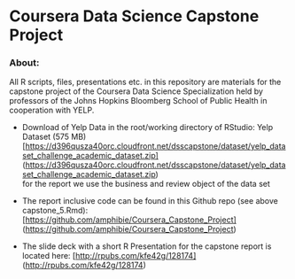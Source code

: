 # Coursera Data Science Capstone Project

### About:
All R scripts, files, presentations etc. in this repository are materials for the capstone project 
of the Coursera Data Science Specialization held by professors of the Johns Hopkins Bloomberg School 
of Public Health in cooperation with YELP.

* Download of Yelp Data in the root/working directory of RStudio: 
Yelp Dataset (575 MB)
[https://d396qusza40orc.cloudfront.net/dsscapstone/dataset/yelp_dataset_challenge_academic_dataset.zip] (https://d396qusza40orc.cloudfront.net/dsscapstone/dataset/yelp_dataset_challenge_academic_dataset.zip)     
for the report we use the business and review object of the data set

* The report inclusive code can be found in this Github repo (see above capstone_5.Rmd): 
[https://github.com/amphibie/Coursera_Capstone_Project] (https://github.com/amphibie/Coursera_Capstone_Project)

* The slide deck with a short R Presentation for the capstone report is located here: 
[http://rpubs.com/kfe42g/128174] (http://rpubs.com/kfe42g/128174)


